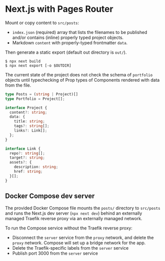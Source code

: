# Next.js with Pages Router

Mount or copy content to `src/posts`:

- `index.json` (required) array that lists the filenames to be published and/or contains (inline) properly typed project objects.
- Markdown `content` with properly-typed frontmatter `data`.

Then generate a static export (default out directory is `out/`).

```console
$ npx next build
$ npx next export [-o $OUTDIR]
```

The current state of the project does not check the schema of `portfolio` objects until typechecking of Prop types of Components rendered with data from the file.

```ts
type Posts = (string | Project)[]
type Portfolio = Project[];
```

```ts
interface Project {
  content?: string;
  data: {
    title: string;
    tags?: string[];
    links?: Link[];
  };
}

interface Link {
  repo?: string[];
  target?: string;
  assets?: {
    description: string;
    href: string;
  }[];
}
```

## Docker Compose dev server

The provided Docker Compose file mounts the `posts/` directory to `src/posts` and runs the Next.js dev server (`npx next dev`) behind an externally managed Traefik reverse proxy via an externally managed network.

To run the Compose service without the Traefik reverse proxy:

- Disconnect the `server` service from the `proxy` network, and delete the `proxy` network. Compose will set up a bridge network for the app.
- Delete the Traefik-specific labels from the `server` service
- Publish port 3000 from the `server` service
